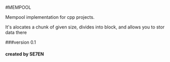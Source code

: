 #MEMPOOL

Mempool implementation for cpp projects.

It's alocates a chunk of given size, divides into block, and allows you to stor data there
















###version 0.1

#### created by SE7EN	
